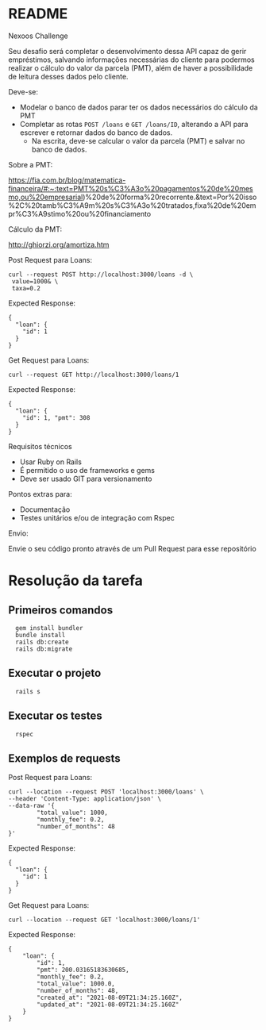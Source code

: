 # README

Nexoos Challenge

Seu desafio será completar o desenvolvimento dessa API capaz de gerir empréstimos, salvando informações necessárias do cliente para podermos realizar o cálculo do valor da parcela (PMT), além de haver a possibilidade de leitura desses dados pelo cliente.

Deve-se:

- Modelar o banco de dados parar ter os dados necessários do cálculo da PMT
- Completar as rotas `POST /loans` e `GET /loans/ID`, alterando a API para escrever e retornar dados do banco de dados.
  - Na escrita, deve-se calcular o valor da parcela (PMT) e salvar no banco de dados.

Sobre a PMT:

https://fia.com.br/blog/matematica-financeira/#:~:text=PMT%20s%C3%A3o%20pagamentos%20de%20mesmo,ou%20empresarial)%20de%20forma%20recorrente.&text=Por%20isso%2C%20tamb%C3%A9m%20s%C3%A3o%20tratados,fixa%20de%20empr%C3%A9stimo%20ou%20financiamento

Cálculo da PMT:

http://ghiorzi.org/amortiza.htm


Post Request para Loans:

```
curl --request POST http://localhost:3000/loans -d \
 value=1000& \
 taxa=0.2
```

Expected Response:

```
{
  "loan": {
    "id": 1
  }
}
```

Get Request para Loans:

```curl --request GET http://localhost:3000/loans/1```

Expected Response:
```
{
  "loan": {
    "id": 1, "pmt": 308
  }
}
```

Requisitos técnicos
- Usar Ruby on Rails
- É permitido o uso de frameworks e gems
- Deve ser usado GIT para versionamento

Pontos extras para:

- Documentação
- Testes unitários e/ou de integração com Rspec

Envio:

Envie o seu código pronto através de um Pull Request para esse repositório

# Resolução da tarefa

## Primeiros comandos
  ```
    gem install bundler
    bundle install
    rails db:create
    rails db:migrate
  ```

## Executar o projeto

  ```
    rails s
  ```

## Executar os testes

  ```
    rspec
  ```

## Exemplos de requests

Post Request para Loans:

```
curl --location --request POST 'localhost:3000/loans' \
--header 'Content-Type: application/json' \
--data-raw '{
        "total_value": 1000,
        "monthly_fee": 0.2,
        "number_of_months": 48
}'
```

Expected Response:

```
{
  "loan": {
    "id": 1
  }
}
```

Get Request para Loans:

```curl --location --request GET 'localhost:3000/loans/1'```

Expected Response:
```
{
    "loan": {
        "id": 1,
        "pmt": 200.03165183630685,
        "monthly_fee": 0.2,
        "total_value": 1000.0,
        "number_of_months": 48,
        "created_at": "2021-08-09T21:34:25.160Z",
        "updated_at": "2021-08-09T21:34:25.160Z"
    }
}


